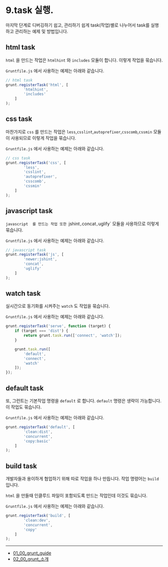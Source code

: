 # 9.task 실행.

마지막 단계로 디버깅하기 쉽고, 관리하기 쉽게 task(작업)별로 나누어서 task를 실행하고 관리하는 예제 및 방법입니다.


## html task

`html` 을 만드는 작업은 `htmlhint` 와 `includes` 모듈이 합니다. 이렇게 작업을 묶습니다.


`Gruntfile.js` 에서 사용하는 예제는 아래와 같습니다.

```javascript
// html task
grunt.registerTask('html', [
        'htmlhint',
        'includes'
    ]
);
```





## css task

마찬가지로 `css` 를 만드는 작업은 `less`,`csslint`,`autoprefixer`,`csscomb`,`cssmin` 모듈이 사용되므로 이렇게 작업을 묶습니다.


`Gruntfile.js` 에서 사용하는 예제는 아래와 같습니다.

```javascript
// css task
grunt.registerTask('css', [
        'less',
        'csslint',
        'autoprefixer',
        'csscomb',
        'cssmin'
    ]
);
```




## javascript task

`javascript	 를 만드는 작업 또한 `jshint`,`concat`,`uglify` 모듈을 사용하므로 이렇게 묶습니다.


`Gruntfile.js` 에서 사용하는 예제는 아래와 같습니다.

```javascript
// javascript task
grunt.registerTask('js', [
        'newer:jshint',
        'concat',
        'uglify'
    ]
);
```




## watch task

실시간으로 동기화를 시켜주는 `watch` 도 작업을 묶습니다.


`Gruntfile.js` 에서 사용하는 예제는 아래와 같습니다.

```javascript
grunt.registerTask('serve', function (target) {
    if (target === 'dist') {
        return grunt.task.run(['connect', 'watch']);
    }

    grunt.task.run([
        'default', 
        'connect', 
        'watch'
    ]);
});
```



## default task

또, 그런트는 기본작업 명령을 `default` 로 합니다. `default` 명령은 생략이 가능합니다.
이 작업도 묶습니다.

`Gruntfile.js` 에서 사용하는 예제는 아래와 같습니다.

```javascript
grunt.registerTask('default', [
        'clean:dist',
        'concurrent',
        'copy:basic'
    ]
);
```



## build task

개발자들과 용이하게 협업하기 위해 따로 작업을 하나 만듭니다. 작업 명령어는 `build` 입니다.

`html` 을 만들때 인클루드 파일이 포함되도록 만드는 작업인데 이것도 묶습니다.

`Gruntfile.js` 에서 사용하는 예제는 아래와 같습니다.

```javascript
grunt.registerTask('build', [
        'clean:dev',
        'concurrent',
        'copy'
    ]
);
```




***

- [01_00_grunt_guide](01_00_grunt_guide)
- [02_00_grunt_소개](02_00_grunt_소개)


